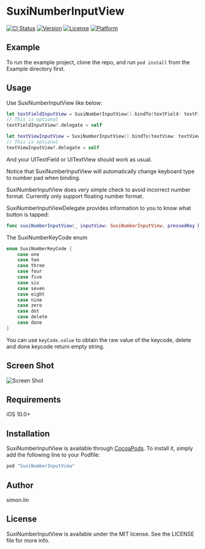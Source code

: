 # SuxiNumberInputView

[![CI Status](http://img.shields.io/travis/sadwx/SuxiNumberInputView.svg?style=flat)](https://travis-ci.org/sadwx/SuxiNumberInputView)
[![Version](https://img.shields.io/cocoapods/v/SuxiNumberInputView.svg?style=flat)](http://cocoapods.org/pods/SuxiNumberInputView)
[![License](https://img.shields.io/cocoapods/l/SuxiNumberInputView.svg?style=flat)](http://cocoapods.org/pods/SuxiNumberInputView)
[![Platform](https://img.shields.io/cocoapods/p/SuxiNumberInputView.svg?style=flat)](http://cocoapods.org/pods/SuxiNumberInputView)

## Example

To run the example project, clone the repo, and run `pod install` from the Example directory first.

## Usage
Use SuxiNumberInputView like below:

```swift
let textFieldInputView = SuxiNumberInputView().bindTo(textField: textField)
// This is optional
textFieldInputView?.delegate = self

let textViewInputView = SuxiNumberInputView().bindTo(textView: textView)
// This is optional
textViewInputView?.delegate = self
```
And your UITextField or UITextView should work as usual.

Notice that SuxiNumberInputView will automatically change keyboard type to number pad when binding.

SuxiNumberInputView does very simple check to avoid incorrect number format. Currently only support floating number format.

SuxiNumberInputViewDelegate provides information to you to know what button is tapped:

```swift
func suxiNumberInputView(_ inputView: SuxiNumberInputView, pressedKey keyCode: SuxiNumberKeyCode)
```

The SuxiNumberKeyCode enum
```swift
enum SuxiNumberKeyCode {
    case one
    case two
    case three
    case four
    case five
    case six
    case seven
    case eight
    case nine
    case zero
    case dot
    case delete
    case done
}
```
You can use ```keyCode.value``` to obtain the raw value of the keycode, delete and done keycode return empty string. 

## Screen Shot
![Screen Shot](https://github.com/sadwx/SuxiNumberInputView/blob/master/ScreenShot.png?raw=true)

## Requirements

iOS 10.0+

## Installation

SuxiNumberInputView is available through [CocoaPods](http://cocoapods.org). To install
it, simply add the following line to your Podfile:

```ruby
pod "SuxiNumberInputView"
```

## Author

simon.lin

## License

SuxiNumberInputView is available under the MIT license. See the LICENSE file for more info.
